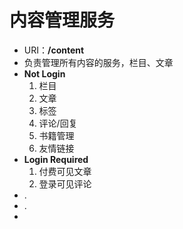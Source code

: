 # 内容管理服务

* URI：**/content**
* 负责管理所有内容的服务，栏目、文章
* **Not Login**
  1. 栏目
  2. 文章
  3. 标签
  4. 评论/回复
  5. 书籍管理
  6. 友情链接
* **Login Required**
  1. 付费可见文章
  2. 登录可见评论
* .
* .
* 




